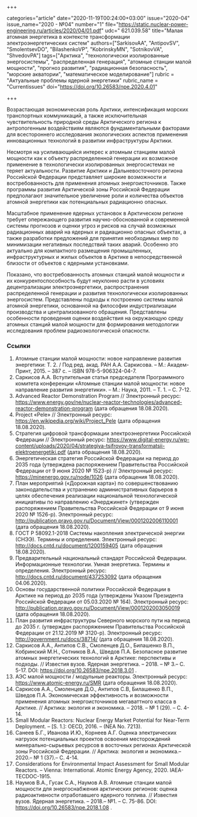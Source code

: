 +++

categories="article"
date="2020-11-19T00:24:00+03:00"
issue="2020-04"
issue_name="2020 - №04"
number="1"
file="https://static.nuclear-power-engineering.ru/articles/2020/04/01.pdf"
udc=" 621.039.58"
title="Малая атомная энергетика в контексте трансформации электроэнергетических систем"
authors=["SarkisovAA", "AntipovSV", "SmolentsevDO", "BilashenkoVP", "KobrinskyMN", "SotnikovVA", "ShvedovPA"]
tags=["Арктика", "технологически изолированные энергосистемы", "распределенная генерация", "атомные станции малой мощности", "прогноз развития", "радиационная безопасность", "морские акватории", "математическое моделирование"]
rubric = "Актуальные проблемы ядерной энергетики"
rubric_name = "Сurrentissues"
doi="https://doi.org/10.26583/npe.2020.4.01"

+++

Возрастающая экономическая роль Арктики, интенсификация морских транспортных коммуникаций, а также исключительная чувствительность природной среды Арктического региона к антропогенным воздействиям являются фундаментальными факторами для всестороннего исследования экологических аспектов применения инновационных технологий в развитии инфраструктуры Арктики.

Несмотря на усиливающийся интерес к атомным станциям малой мощности как к объекту распределенной генерации их возможное применение в технологически изолированных энергосистемах не теряет актуальности. Развитие Арктики и Дальневосточного региона Российской Федерации представляет широкие возможности и востребованность для применения атомных энергоисточников. Также программы развития Арктической зоны Российской Федерации предполагают значительное увеличение роли и количества объектов атомной энергетики как потенциальных радиационно опасных.

Масштабное применение ядерных установок в Арктическом регионе требует опережающего развития научно-обоснованной и современной системы прогнозов и оценки угроз и рисков на случай возможных радиационных аварий на ядерных и радиационно опасных объектах, а также разработки предложений для принятия необходимых мер по минимизации негативных последствий таких аварий. Особенно это актуально для компактного размещения промышленных, инфраструктурных и жилых объектов в Арктике в непосредственной близости от объектов с ядерными установками.

Показано, что востребованность атомных станций малой мощности и их конкурентоспособность будут неуклонно расти в условиях децентрализации электроэнергетики, распространения распределенной генерации и развития технологически изолированных энергосистем. Представлены подходы к построению системы малой атомной энергетики, основанной на философии индустриализации производства и централизованного обращения. Представлены особенности проведения оценки воздействия на окружающую среду атомных станций малой мощности для формирования методологии исследования проблем радиоэкологической опасности.

### Ссылки

1. Атомные станции малой мощности: новое направление развития энергетики: Т. 2. / Под ред. акад. РАН А.А. Саркисова. – М.: Академ-Принт, 2015. – 387 с. – ISBN 978-5-906324-04-7.
2. Саркисов А.А. Вступительная статья председателя Программного комитета конференции «Атомные станции малой мощности: новое направление развития энергетики». – М.: Наука, 2011. – Т. 1. – C. 7-12.
3. Advanced Reactor Demonstration Program // Электронный ресурс: https://www.energy.gov/ne/nuclear-reactor-technologies/advanced-reactor-demonstration-program (дата обращения 18.08.2020).
4. Project «Pele» // Электронный ресурс: https://en.wikipedia.org/wiki/Project_Pele (дата обращения 18.08.2020).
5. Стратегия цифровой трансформации электроэнергетики Российской Федерации // Электронный ресурс: https://www.digital-energy.ru/wp-content/uploads/2020/04/strategiya-tsifrovoy-transformatsii-elektroenergetiki.pdf (дата обращения 18.08.2020).
6. Энергетическая стратегия Российской Федерации на период до 2035 года (утверждена распоряжением Правительства Российской Федерации от 9 июня 2020 № 1523-р) // Электронный ресурс: https://minenergo.gov.ru/node/1026 (дата обращения 18.08.2020).
7. План мероприятий («Дорожная карта») по совершенствованию законодательства и устранению административных барьеров в целях обеспечения реализации национальной технологической инициативы по направлению «Энерджинет» (утвержден распоряжением Правительства Российской Федерации от 9 июня 2020 № 1526-р). Электронный ресурс: http://publication.pravo.gov.ru/Document/View/0001202006110001 (дата обращения 18.08.2020).
8. ГОСТ Р 58092.1-2018 Системы накопления электрической энергии (СНЭЭ). Термины и определения. Электронный ресурс: http://docs.cntd.ru/document/1200159405 (дата обращения 18.08.2020).
9. Предварительный национальный стандарт Российской Федерации. Информационные технологии. Умная энергетика. Термины и определения. Электронный ресурс: http://docs.cntd.ru/document/437253092 (дата обращения 04.06.2020).
10. Основы государственной политики Российской Федерации в Арктике на период до 2035 года (утверждены Указом Президента Российской Федерации от 05.03.2020 № 164). Электронный ресурс: http://publication.pravo.gov.ru/Document/View/0001202003050019 (дата обращения 18.08.2020).
11. План развития инфраструктуры Северного морского пути на период до 2035 г. (утвержден распоряжением Правительства Российской Федерации от 21.12.2019 № 3120-р). Электронный ресурс: http://government.ru/docs/38714/ (дата обращения 18.08.2020).
12. Саркисов А.А., Антипов С.В., Смоленцев Д.О., Билашенко В.П., Кобринский М.Н., Сотников В.А., Шведов П.А. Безопасное развитие атомных энергетических технологий в Арктике: перспективы и подходы. // Известия вузов. Ядерная энергетика. – 2018. – № 3.– С. 5-17. DOI: https://doi.org/10.26583/npe.2018.3.01 .
13. АЭС малой мощности / модульные реакторы. Электронный ресурс: https://www.atomic-energy.ru/SMR (дата обращения 18.08.2020).
14. Саркисов А.А., Смоленцев Д.О., Антипов С.В, Билашенко В.П., Шведов П.А. Экономическая эффективность и возможности применения атомных энергоисточников мегаваттного класса в Арктике. // Арктика: экология и экономика. – 2018. – № 1 (29). – С. 4-14.
15. Small Modular Reactors: Nuclear Energy Market Potential for Near-Term Deployment. – [S. 1.]: OECD, 2016. – (NEA No. 7213).
16. Санеев Б.Г., Иванова И.Ю., Корнеев А.Г. Оценка электрических нагрузок потенциальных проектов освоения месторождений минерально-сырьевых ресурсов в восточных регионах Арктической зоны Российской Федерации. // Арктика: экология и экономика.– 2020.– № 1 (37).– С. 4-14.
17. Considerations for Environmental Impact Assessment for Small Modular Reactors. – Vienna: International. Atomic Energy Agency, 2020. IAEA-TECDOC-1915.
18. Наумов В.А., Гусак С.А., Наумов А.В. Атомные станции малой мощности для энергоснабжения арктических регионов: оценка радиоактивности отработавшего ядерного топлива. // Известия вузов. Ядерная энергетика. – 2018.– №1. – С. 75-86. DOI: https://doi.org/10.26583/npe.2018.1.08 .